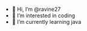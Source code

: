 - 👋 Hi, I’m @ravine27
- 👀 I’m interested in coding
- 🌱 I’m currently learning java

<!---
ravine27/ravine27 is a ✨ special ✨ repository because its `README.md` (this file) appears on your GitHub profile.
You can click the Preview link to take a look at your changes.
--->
